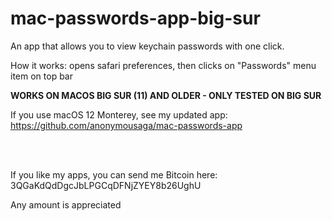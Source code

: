 # mac-passwords-app-big-sur

An app that allows you to view keychain passwords with one click.

How it works: opens safari preferences, then clicks on "Passwords" menu item on top bar

**WORKS ON MACOS BIG SUR (11) AND OLDER - ONLY TESTED ON BIG SUR**

If you use macOS 12 Monterey, see my updated app: https://github.com/anonymousaga/mac-passwords-app
  
  <br>
  <br>
  
  
  
  


If you like my apps, you can send me Bitcoin here: 3QGaKdQdDgcJbLPGCqDFNjZYEY8b26UghU

Any amount is appreciated
